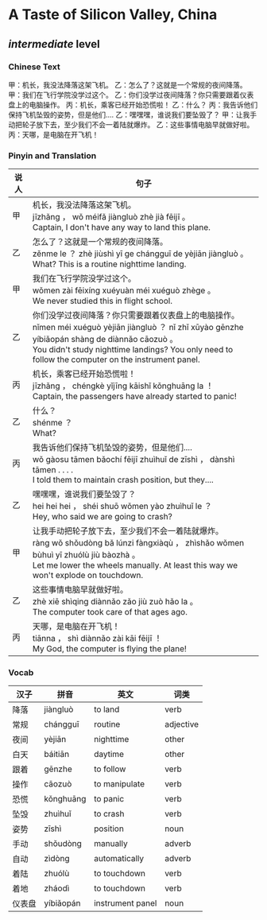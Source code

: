 # A Taste of Silicon Valley, China
## *intermediate* level

### Chinese Text
甲：机长，我没法降落这架飞机。
乙：怎么了？这就是一个常规的夜间降落。
甲：我们在飞行学院没学过这个。
乙：你们没学过夜间降落？你只需要跟着仪表盘上的电脑操作。
丙：机长，乘客已经开始恐慌啦！
乙：什么？
丙：我告诉他们保持飞机坠毁的姿势，但是他们....
乙：嘿嘿嘿，谁说我们要坠毁了？
甲：让我手动把轮子放下去，至少我们不会一着陆就爆炸。
乙：这些事情电脑早就做好啦。
丙：天哪，是电脑在开飞机！

### Pinyin and Translation
|说人|句子|
|----|----|
|甲|机长，我没法降落这架飞机。<br />jīzhǎng ， wǒ méifǎ jiàngluò zhè jià fēijī 。<br />Captain, I don't have any way to land this plane.|
|乙|怎么了？这就是一个常规的夜间降落。<br />zěnme le ？ zhè jiùshì yī ge chángguī de yèjiān jiàngluò 。<br />What? This is a routine nighttime landing.|
|甲|我们在飞行学院没学过这个。<br />wǒmen zài fēixíng xuéyuàn méi xuéguò zhège 。<br />We never studied this in flight school.|
|乙|你们没学过夜间降落？你只需要跟着仪表盘上的电脑操作。<br />nǐmen méi xuéguò yèjiān jiàngluò ？ nǐ zhǐ xūyào gēnzhe yíbiǎopán shàng de diànnǎo cāozuò 。<br />You didn't study nighttime landings? You only need to follow the computer on the instrument panel.|
|丙|机长，乘客已经开始恐慌啦！<br />jīzhǎng ， chéngkè yǐjīng kāishǐ kǒnghuāng la ！<br />Captain, the passengers have already started to panic!|
|乙|什么？<br />shénme ？<br />What?|
|丙|我告诉他们保持飞机坠毁的姿势，但是他们....<br />wǒ gàosu tāmen bǎochí fēijī zhuìhuǐ de zīshì ， dànshì tāmen . . . .<br />I told them to maintain crash position, but they....|
|乙|嘿嘿嘿，谁说我们要坠毁了？<br />hei hei hei ， shéi shuō wǒmen yào zhuìhuǐ le ？<br />Hey, who said we are going to crash?|
|甲|让我手动把轮子放下去，至少我们不会一着陆就爆炸。<br />ràng wǒ shǒudòng bǎ lúnzi fàngxiàqù ， zhìshǎo wǒmen bùhuì yī zhuólù jiù bàozhà 。<br />Let me lower the wheels manually. At least this way we won't explode on touchdown.|
|乙|这些事情电脑早就做好啦。<br />zhè xiē shìqing diànnǎo zǎo jiù zuò hǎo la 。<br />The computer took care of that ages ago.|
|丙|天哪，是电脑在开飞机！<br />tiānna ， shì diànnǎo zài kāi fēijī ！<br />My God, the computer is flying the plane!|
### Vocab
|汉子|拼音|英文|词类|
|----|----|----|----|
|降落|jiàngluò|to land|verb|
|常规|chángguī|routine|adjective|
|夜间|yèjiān|nighttime|other|
|白天|báitiān|daytime|other|
|跟着|gēnzhe|to follow|verb|
|操作|cāozuò|to manipulate|verb|
|恐慌|kǒnghuāng|to panic|verb|
|坠毁|zhuìhuǐ|to crash|verb|
|姿势|zīshì|position|noun|
|手动|shǒudòng|manually|adverb|
|自动|zìdòng|automatically|adverb|
|着陆|zhuólù|to touchdown|verb|
|着地|zháodì|to touchdown|verb|
|仪表盘|yíbiǎopán|instrument panel|noun|